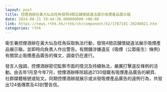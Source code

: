 ```yaml
---
layout: post
title: 控煙酒辦在黃大仙及旺角發現4間店舖懷疑違法展示吸煙產品展示箱
date: 2024-08-21 19:44:38.000000000 +08:00
link: https://news.rthk.hk/rthk/ch/component/k2/1767101-20240821.htm
categories: rthk
---
```


衞生署控煙酒辦在黃大仙及旺角採取執法行動，發現4間店舖懷疑違法展示吸煙產品展示箱，並即時向負責人作出警告。有關舖涉嫌違反《吸煙（公眾衞生）條例》有關禁止吸煙產品廣告的條文，調查仍在進行。

發言人強調，控煙酒辦密切監察市面的情況及持續執法，嚴厲打擊違反條例的活動。由去年1月至今年7月，控煙酒辦移除超過2130個載有吸煙產品廣告的網頁、社群媒體帳號或貼文。同期控煙酒辦就展示或派發吸煙產品廣告的違例行為，共發出124張傳票及43封警告信。
